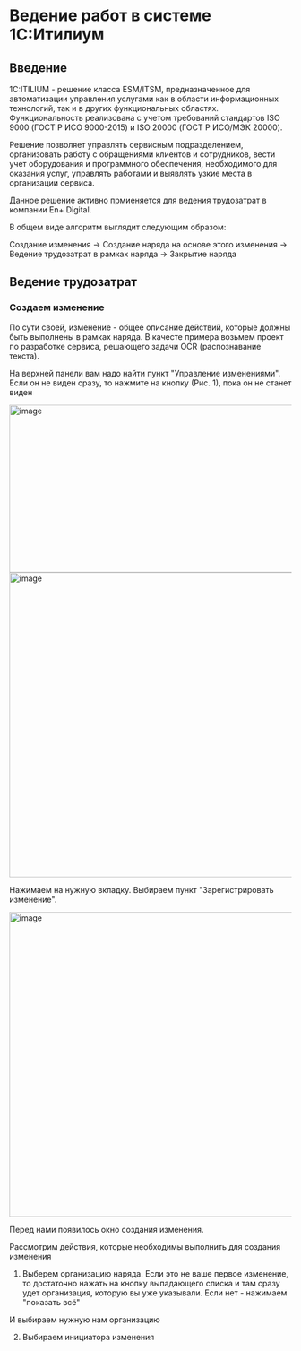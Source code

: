 # Ведение работ в системе 1С:Итилиум

## Введение 

1С:ITILIUM - решение класса ESM/ITSM, предназначенное для автоматизации управления услугами как в области информационных технологий, так и в других функциональных областях. Функциональность реализована с учетом требований стандартов ISO 9000 (ГОСТ Р ИСО 9000-2015) и ISO 20000 (ГОСТ Р ИСО/МЭК 20000).

Решение позволяет управлять сервисным подразделением, организовать работу с обращениями клиентов и сотрудников, вести учет оборудования и программного обеспечения, необходимого для оказания услуг, управлять работами и выявлять узкие места в организации сервиса.

Данное решение активно прмиеняется для ведения трудозатрат в компании En+ Digital. 

В общем виде алгоритм выглядит следующим образом: 

Создание изменения -> Создание наряда на основе этого изменения -> Ведение трудозатрат в рамках наряда -> Закрытие наряда

## Ведение трудозатрат

### Создаем изменение

По сути своей, изменение - общее описание действий, которые должны быть выполнены в рамках наряда. В качесте примера возьмем проект по разработке сервиса, решающего задачи OCR (распознавание текста).

На верхней панели вам надо найти пункт "Управление изменениями". Если он не виден сразу, то нажмите на кнопку (Рис. 1), пока он не станет виден
   
<img width="1919" height="299" alt="image" src="https://github.com/user-attachments/assets/26798eb3-19da-4b56-9b6f-6a8b43bd9ea3" />

<img width="985" height="544" alt="image" src="https://github.com/user-attachments/assets/6c59ba86-5756-47a1-923e-bd1114307734" />

Нажимаем на нужную вкладку. Выбираем пункт "Зарегистрировать изменение".

<img width="985" height="544" alt="image" src="https://github.com/user-attachments/assets/61ae6167-1be5-4799-8faf-b48ee235efcb" />

Перед нами появилось окно создания изменения.



Рассмотрим действия, которые необходимы выполнить для создания изменения

1. Выберем организацию наряда. Если это не ваше первое изменение, то достаточно нажать на кнопку выпадающего списка и там сразу удет организация, которую вы уже указывали. Если нет - нажимаем "показать всё"


И выбираем нужную нам организацию 


2. Выбираем инициатора изменения
